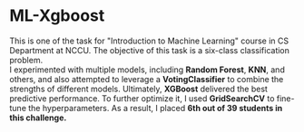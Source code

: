# ML-Xgboost
This is one of the task for "Introduction to Machine Learning" course in CS Department at NCCU. The objective of this task is a six-class classification problem.  
I experimented with multiple models, including **Random Forest**, **KNN**, and others, and also attempted to leverage a **VotingClassifier** to combine the strengths of different models. Ultimately, **XGBoost** delivered the best predictive performance. To further optimize it, I used **GridSearchCV** to fine-tune the hyperparameters. As a result, I placed **6th out of 39 students in this challenge.**
